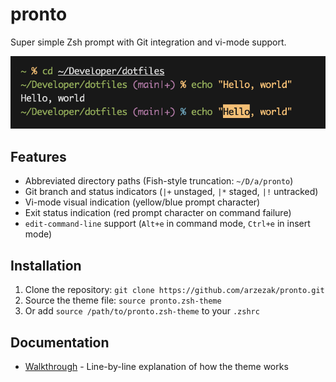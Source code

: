 # pronto

Super simple Zsh prompt with Git integration and vi-mode support.

![Screenshot](./screenshot.png)

## Features

- Abbreviated directory paths (Fish-style truncation: `~/D/a/pronto`)
- Git branch and status indicators (`|+` unstaged, `|*` staged, `|!` untracked)
- Vi-mode visual indication (yellow/blue prompt character)
- Exit status indication (red prompt character on command failure)
- `edit-command-line` support (`Alt+e` in command mode, `Ctrl+e` in insert mode)

## Installation

1. Clone the repository: `git clone https://github.com/arzezak/pronto.git`
2. Source the theme file: `source pronto.zsh-theme`
3. Or add `source /path/to/pronto.zsh-theme` to your `.zshrc`

## Documentation

- [Walkthrough](WALKTHROUGH.md) - Line-by-line explanation of how the theme works
